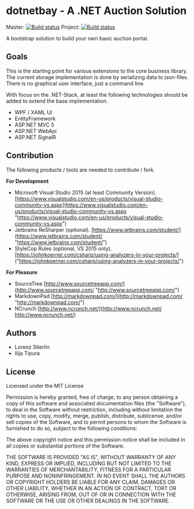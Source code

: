 # dotnetbay - A .NET Auction Solution 
Master: [![Build status](https://ci.appveyor.com/api/projects/status/l1ook550stg4kxtg/branch/master?svg=true)](https://ci.appveyor.com/project/michaelschnyder/dotnetbay-hs15/branch/master)
Project: [![Build status](https://ci.appveyor.com/api/projects/status/l1ook550stg4kxtg?svg=true)](https://ci.appveyor.com/project/michaelschnyder/dotnetbay-hs15)

A bootstrap solution to build your own basic auction portal.

## Goals
This is the starting point for various extensions to the core business library. The current storage implementation is done by serializing data to json-files. There is no graphical user interface, just a command line.

With focus on the .NET-Stack, at least the following technologies should be added to extend the base implementation.

* WPF / XAML UI
* EntityFramework
* ASP.NET MVC 5
* ASP.NET WebApi
* ASP.NET SignalR

## Contribution
The following products / tools are needed to contribute / fork.

**For Development**
* Microsoft Visual Studio 2015 (at least Community Version). [https://www.visualstudio.com/en-us/products/visual-studio-community-vs.aspx](https://www.visualstudio.com/en-us/products/visual-studio-community-vs.aspx "https://www.visualstudio.com/en-us/products/visual-studio-community-vs.aspx")
* Jetbrains ReSharper (optional). [https://www.jetbrains.com/student/](https://www.jetbrains.com/student/ "https://www.jetbrains.com/student/")
* StyleCop Rules (optional, VS 2015 only). [https://johnkoerner.com/csharp/using-analyzers-in-your-projects/] ("https://johnkoerner.com/csharp/using-analyzers-in-your-projects/") 


**For Pleasure**
* SourceTree [http://www.sourcetreeapp.com/](http://www.sourcetreeapp.com/ "http://www.sourcetreeapp.com/")
* MarkdownPad [http://markdownpad.com/](http://markdownpad.com/ "http://markdownpad.com/")
* NCrunch [http://www.ncrunch.net/](http://www.ncrunch.net/ http://www.ncrunch.net/)

## Authors
* Lorenz Stierlin
* Ilija Tipura

## License
Licensed under the MIT License

Permission is hereby granted, free of charge, to any person obtaining a copy of this software and associated documentation files (the "Software"), to deal in the Software without restriction, including without limitation the rights to use, copy, modify, merge, publish, distribute, sublicense, and/or sell copies of the Software, and to permit persons to whom the Software is furnished to do so, subject to the following conditions:

The above copyright notice and this permission notice shall be included in all copies or substantial portions of the Software.

THE SOFTWARE IS PROVIDED "AS IS", WITHOUT WARRANTY OF ANY KIND, EXPRESS OR IMPLIED, INCLUDING BUT NOT LIMITED TO THE WARRANTIES OF MERCHANTABILITY, FITNESS FOR A PARTICULAR PURPOSE AND NONINFRINGEMENT. IN NO EVENT SHALL THE AUTHORS OR COPYRIGHT HOLDERS BE LIABLE FOR ANY CLAIM, DAMAGES OR OTHER LIABILITY, WHETHER IN AN ACTION OF CONTRACT, TORT OR OTHERWISE, ARISING FROM, OUT OF OR IN CONNECTION WITH THE SOFTWARE OR THE USE OR OTHER DEALINGS IN THE SOFTWARE.

